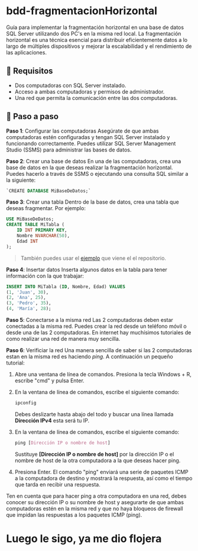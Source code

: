 # bdd-fragmentacionHorizontal
Guía para implementar la fragmentación horizontal en una base de datos SQL Server utilizando dos PC's en la misma red local. La fragmentación horizontal es una técnica esencial para distribuir eficientemente datos a lo largo de múltiples dispositivos y mejorar la escalabilidad y el rendimiento de las aplicaciones.

## 📖 Requisitos

- Dos computadoras con SQL Server instalado.
- Acceso a ambas computadoras y permisos de administrador.
- Una red que permita la comunicación entre las dos computadoras.

## 📜 Paso a paso

**Paso 1**: Configurar las computadoras
Asegúrate de que ambas computadoras estén configuradas y tengan SQL Server instalado y funcionando correctamente. Puedes utilizar SQL Server Management Studio (SSMS) para administrar las bases de datos.

**Paso 2**: Crear una base de datos
En una de las computadoras, crea una base de datos en la que deseas realizar la fragmentación horizontal. Puedes hacerlo a través de SSMS o ejecutando una consulta SQL similar a la siguiente:
```sql
`CREATE DATABASE MiBaseDeDatos;`
```
**Paso 3**: Crear una tabla
Dentro de la base de datos, crea una tabla que deseas fragmentar. Por ejemplo:
```sql
USE MiBaseDeDatos;
CREATE TABLE MiTabla (
    ID INT PRIMARY KEY,
    Nombre NVARCHAR(50),
    Edad INT
);
```

> También puedes usar el [ejemplo](https://github.com/erneto13/bdd-fragmentacionHorizontal/blob/main/tablas/tabla-ejemplo.sql) que viene el el repositorio.

**Paso 4**: Insertar datos
Inserta algunos datos en la tabla para tener información con la que trabajar:
```sql
INSERT INTO MiTabla (ID, Nombre, Edad) VALUES
(1, 'Juan', 30),
(2, 'Ana', 25),
(3, 'Pedro', 35),
(4, 'María', 28);
```

**Paso 5**: Conectarse a la misma red
Las 2 computadoras deben estar conectadas a la misma red. Puedes crear la red desde un teléfono móvil o desde una de las 2 computadoras. En internet hay muchísimos tutoriales de como realizar una red de manera muy sencilla.

**Paso 6**: Verificiar la red
Una manera sencilla de saber si las 2 computadoras estan en la misma red es haciendo *ping*. A continuación un pequeño tutorial:

  1. Abre una ventana de línea de comandos.
     Presiona la tecla Windows + R, escribe "cmd" y pulsa Enter.
  2. En la ventana de línea de comandos, escribe el siguiente comando:
     
     ```css
     ipconfig
     ```
     Debes deslizarte hasta abajo del todo y buscar una línea llamada **Dirección IPv4** esta será tu IP.
  4. En la ventana de línea de comandos, escribe el siguiente comando:
     ```css
     ping [Dirección IP o nombre de host]
     ```
     Sustituye **[Dirección IP o nombre de host]** por la dirección IP o el nombre de host de la otra computadora a la que deseas hacer ping.
  5. Presiona Enter.
     El comando "ping" enviará una serie de paquetes ICMP a la computadora de destino y mostrará la respuesta, así como el tiempo que tarda en recibir una respuesta.

Ten en cuenta que para hacer ping a otra computadora en una red, debes conocer su dirección IP o su nombre de host y asegurarte de que ambas computadoras estén en la misma red y que no haya bloqueos de firewall que impidan las respuestas a los paquetes ICMP (ping).


# Luego le sigo, ya me dio flojera
